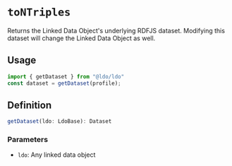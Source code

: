 # `toNTriples`

Returns the Linked Data Object's underlying RDFJS dataset. Modifying this dataset will change the Linked Data Object as well.

## Usage

```typescript
import { getDataset } from "@ldo/ldo"
const dataset = getDataset(profile);
```

## Definition

```typescript
getDataset(ldo: LdoBase): Dataset
```

### Parameters
 - `ldo`: Any linked data object
